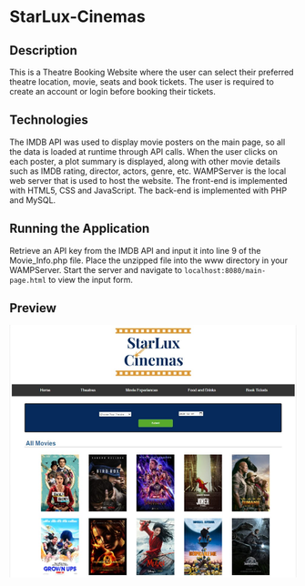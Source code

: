 # StarLux-Cinemas

## Description

This is a Theatre Booking Website where the user can select their preferred theatre location, movie, seats and book tickets. The user is required to create an account or login before booking their tickets.

## Technologies

The IMDB API was used to display movie posters on the main page, so all the data is loaded at runtime through API calls. When the user clicks on each poster, a plot summary is displayed, along with other movie details such as IMDB rating, director, actors, genre, etc. WAMPServer is the local web server that is used to host the website. The front-end is implemented with HTML5, CSS and JavaScript. The back-end is implemented with PHP and MySQL.

## Running the Application

Retrieve an API key from the IMDB API and input it into line 9 of the Movie_Info.php file.
Place the unzipped file into the www directory in your WAMPServer. Start the server and navigate to `localhost:8080/main-page.html` to view the input form.

## Preview


<img src="images/StarLux Cinemas.jpg">
